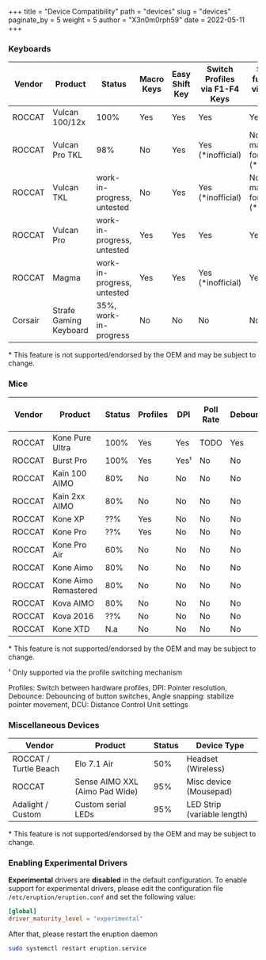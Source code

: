 +++
title = "Device Compatibility"
path = "devices"
slug = "devices"
paginate_by = 5
weight = 5
author = "X3n0m0rph59"
date = 2022-05-11
+++

### Keyboards

| Vendor  | Product                | Status                     | Macro Keys | Easy Shift Key | Switch Profiles via F1-F4 Keys | Special functions via F5-F8 Keys    | Media keys F9-F12 |
| ------- |------------------------| -------------------------- | ---------- | -------------- | ------------------------------ | ----------------------------------- | ----------------- |
| ROCCAT  | Vulcan 100/12x         | 100%                       | Yes        | Yes            | Yes                            | Yes                                 | Yes               |
| ROCCAT  | Vulcan Pro TKL         | 98%                        | No         | Yes            | Yes (*inofficial)              | No, but may be forced (*inofficial) | Yes               |
| ROCCAT  | Vulcan TKL             | work-in-progress, untested | No         | Yes            | Yes (*inofficial)              | No, but may be forced (*inofficial) | Yes               |
| ROCCAT  | Vulcan Pro             | work-in-progress, untested | Yes        | Yes            | Yes                            | Yes                                 | Yes               |
| ROCCAT  | Magma                  | work-in-progress, untested | Yes        | Yes            | Yes (*inofficial)              | Yes                                 | Yes               |
| Corsair | Strafe Gaming Keyboard | 35%, work-in-progress      | No         | No             | No                             | No                                  | No                |

<p class="annotation">* This feature is not supported/endorsed by the OEM and may be subject to change.</p>

<div class="spacer-xs"></div>

### Mice

| Vendor | Product              | Status | Profiles | DPI  | Poll Rate | Debounce | Angle snapping | DCU | Macro Keys | Easy Shift Key |
| ------ |----------------------| ------ | -------- | ---- | --------- | -------- | -------------- | --- | ---------- | -------------- |
| ROCCAT | Kone Pure Ultra      | 100%   | Yes      | Yes  | TODO      | Yes      | Yes            | No  | N.a.       | N.a.           |
| ROCCAT | Burst Pro            | 100%   | Yes      | Yes¹ | No        | No       | No             | No  | N.a.       | N.a.           |
| ROCCAT | Kain 100 AIMO        | 80%    | No       | No   | No        | No       | No             | No  | N.a.       | N.a.           |
| ROCCAT | Kain 2xx AIMO        | 80%    | No       | No   | No        | No       | No             | No  | N.a.       | N.a.           |
| ROCCAT | Kone XP              | ??%    | Yes      | No   | No        | No       | No             | No  | N.a.       | N.a.           |
| ROCCAT | Kone Pro             | ??%    | Yes      | No   | No        | No       | No             | No  | N.a.       | N.a.           |
| ROCCAT | Kone Pro Air         | 60%    | No       | No   | No        | No       | No             | No  | N.a.       | N.a.           |
| ROCCAT | Kone Aimo            | 80%    | No       | No   | No        | No       | No             | No  | N.a.       | N.a.           |
| ROCCAT | Kone Aimo Remastered | 80%    | No       | No   | No        | No       | No             | No  | N.a.       | N.a.           |
| ROCCAT | Kova AIMO            | 80%    | No       | No   | No        | No       | No             | No  | N.a.       | N.a.           |
| ROCCAT | Kova 2016            | ??%    | No       | No   | No        | No       | No             | No  | N.a.       | N.a.           |
| ROCCAT | Kone XTD             | N.a    | No       | No   | No        | No       | No             | No  | N.a.       | N.a.           |

<p class="annotation">
* This feature is not supported/endorsed by the OEM and may be subject to change.
</p>

<p class="annotation">
¹ Only supported via the profile switching mechanism
</p>

<p class="annotation">
Profiles: Switch between hardware profiles, DPI: Pointer resolution, Debounce: Debouncing of button switches,
Angle snapping: stabilize pointer movement, DCU: Distance Control Unit settings
</p>

<div class="spacer-xs"></div>

### Miscellaneous Devices

| Vendor                | Product            | Status | Device Type                 |
| --------------------- | ------------------ | ------ | --------------------------- |
| ROCCAT / Turtle Beach | Elo 7.1 Air        | 50%    | Headset (Wireless)          |
| ROCCAT                | Sense AIMO XXL (Aimo Pad Wide) | 95%    | Misc device (Mousepad)      |
| Adalight / Custom     | Custom serial LEDs | 95%    | LED Strip (variable length) |

<p class="annotation">* This feature is not supported/endorsed by the OEM and may be subject to change.</p>

<div class="spacer-xs"></div>

### Enabling Experimental Drivers

**Experimental** drivers are **disabled** in the default configuration. To enable support for experimental drivers, please edit the configuration file
`/etc/eruption/eruption.conf` and set the following value:

```toml
[global]
driver_maturity_level = "experimental"
```

After that, please restart the eruption daemon

```bash
sudo systemctl restart eruption.service
```

<div class="spacer-xs"></div>
